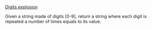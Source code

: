 [Digits explosion](https://www.codewars.com/kata/585b1fafe08bae9988000314)

Given a string made of digits [0-9], return a string where each digit is repeated a number of times equals to its value.
